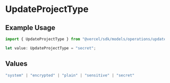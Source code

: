 # UpdateProjectType

## Example Usage

```typescript
import { UpdateProjectType } from "@vercel/sdk/models/operations/updateproject.js";

let value: UpdateProjectType = "secret";
```

## Values

```typescript
"system" | "encrypted" | "plain" | "sensitive" | "secret"
```